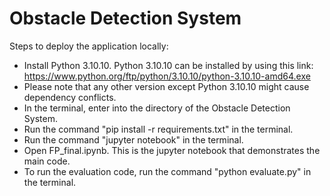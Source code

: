 # Obstacle Detection System

Steps to deploy the application locally:

* Install Python 3.10.10. Python 3.10.10 can be installed by using this link: https://www.python.org/ftp/python/3.10.10/python-3.10.10-amd64.exe
* Please note that any other version except Python 3.10.10 might cause dependency conflicts.
* In the terminal, enter into the directory of the Obstacle Detection System.
* Run the command "pip install -r requirements.txt" in the terminal.
* Run the command "jupyter notebook" in the terminal.
* Open FP_final.ipynb. This is the jupyter notebook that demonstrates the main code.
* To run the evaluation code, run the command "python evaluate.py" in the terminal.
  

